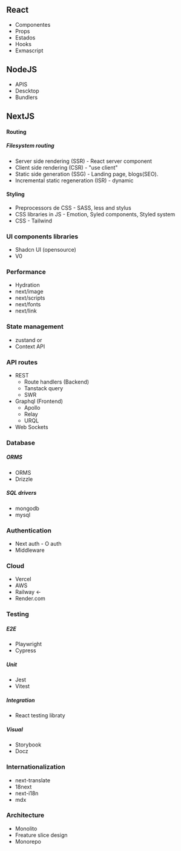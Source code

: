 ## React

* Componentes 
* Props
* Estados 
* Hooks
* Exmascript
## NodeJS

- APIS
- Descktop
- Bundlers 

## NextJS
#### Routing

##### Filesystem routing
* Server side rendering (SSR) - React server component
* Client side rendering (CSR) - "use client"
* Static side generation (SSG) - Landing page, blogs(SEO).
* Incremental static regeneration (ISR) - dynamic
#### Styling

* Preprocessors de CSS - SASS, less and stylus
* CSS libraries in JS - Emotion, Syled components, Styled system
* CSS - Tailwind

### UI components libraries
* Shadcn UI (opensource)
* V0

### Performance
* Hydration
* next/image
* next/scripts 
* next/fonts
* next/link

### State management
* zustand or
* Context API

### API routes

* REST 
	* Route handlers (Backend)
	* Tanstack query
	* SWR
* Graphql (Frontend)
	* Apollo
	* Relay
	* URQL
* Web Sockets

### Database
##### ORMS
* ORMS
* Drizzle
##### SQL drivers
* mongodb
* mysql

### Authentication
* Next auth - O auth
* Middleware

### Cloud
* Vercel
* AWS
* Railway <-
* Render.com

### Testing
##### E2E
* Playwright
* Cypress
##### Unit 
* Jest
* Vitest
##### Integration
* React testing libraty
##### Visual 
* Storybook
* Docz

### Internationalization
* next-translate
* 18next
* next-i18n
* mdx

### Architecture
* Monolito
* Freature slice design
* Monorepo